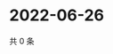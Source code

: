 # 2022-06-26

共 0 条

<!-- BEGIN WEIBO -->
<!-- 最后更新时间 Sun Jun 26 2022 23:15:15 GMT+0800 (China Standard Time) -->

<!-- END WEIBO -->
